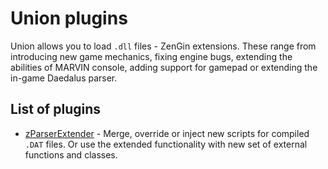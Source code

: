 # Union plugins

Union allows you to load `.dll` files - ZenGin extensions. These range from introducing new game mechanics, fixing engine bugs, extending the abilities of MARVIN console, adding support for gamepad or extending the in-game Daedalus parser.

## List of plugins

- [zParserExtender](zParserExtender/index.md) - Merge, override or inject new scripts for compiled `.DAT` files. Or use the extended functionality with new set of external functions and classes.
